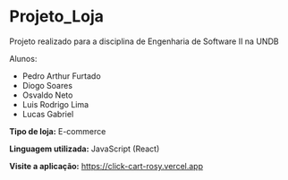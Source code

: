# Projeto_Loja

Projeto realizado para a disciplina de Engenharia de Software II na UNDB  

Alunos:  
- Pedro Arthur Furtado  
- Diogo Soares  
- Osvaldo Neto  
- Luis Rodrigo Lima
- Lucas Gabriel  

**Tipo de loja:** E-commerce

**Linguagem utilizada:** JavaScript (React)

**Visite a aplicação:** https://click-cart-rosy.vercel.app
 
